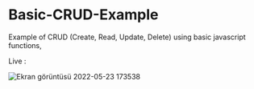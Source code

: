 # Basic-CRUD-Example

 Example of CRUD (Create, Read, Update, Delete) using basic javascript functions,

Live : 


![Ekran görüntüsü 2022-05-23 173538](https://user-images.githubusercontent.com/72731296/169843634-aeb5d8dd-a2eb-4ffd-8d01-1acab031357c.png)
